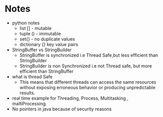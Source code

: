 # Notes
- python notes
	- list [] - mutable
	- tuple () - immutable
	- set{} - no duplicate values
	- dictionary {} key value pairs
- StringBuffer vs StringBuilder
	- StringBuffer is synchronized i.e Thread Safe,but less efficient than StringBuilder
	- StringBuilder is non Synchronized i.e not Thread safe, but more efficient than StringBuffer
- what is thread Safe
	- This means that different threads can access the same resources without exposing erroneous behavior or producing unpredictable results.
- real time example for Threading, Process, Multitasking , maltiProcessing.
- No pointers in java because of security reasons
